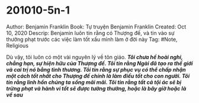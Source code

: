 # 201010-5n-1

Author: Benjamin Franklin
Book: Tự truyện Benjamin Franklin
Created: Oct 10, 2020
Descrip: Benjamin luôn tin rằng có Thượng đế, và tin vào sự thưởng phạt trước các việc làm tốt xấu mình làm ở đời này
Tag: #Note, Religious

Dù vậy, tôi luôn có một vài nguyên lý về tôn giáo. ***Tôi chưa hề hoài nghi, chẳng hạn, sự hiện hữu của Thượng đế. Tôi tin rằng Ngài đã tạo ra thế giới và cai trị nó bằng tình thương. Tôi tin rằng sự phục vụ có thể chấp nhận một cách tốt nhất cho Thượng đế chính là làm điều tốt cho con người. Tôi tin rằng linh hồn chúng ta sống mãi mãi. Tôi tin rằng tất cả tội ác sẽ bị trừng phạt và hành vi tốt sẽ được tưởng thưởng, hoặc là bây giờ hoặc là về sau***